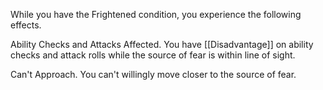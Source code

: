 While you have the Frightened condition, you experience the following effects.

Ability Checks and Attacks Affected. You have [[Disadvantage]] on ability checks and attack rolls while the source of fear is within line of sight.

Can't Approach. You can't willingly move closer to the source of fear.